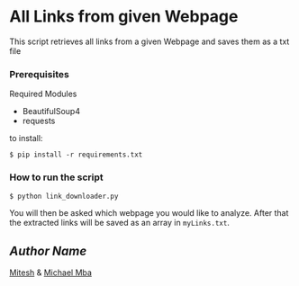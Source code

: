 # All Links from given Webpage

This script retrieves all links from a given Webpage and saves them as a txt file

### Prerequisites
Required Modules
- BeautifulSoup4
- requests

to install: 
```
$ pip install -r requirements.txt
```

### How to run the script
``` bash
$ python link_downloader.py
```
You will then be asked which webpage you would like to analyze.
After that the extracted links will be saved as an array in `myLinks.txt`.


## *Author Name*
[Mitesh](https://github.com/Mitesh2499) & [Michael Mba](https://github.com/mikeysan)
